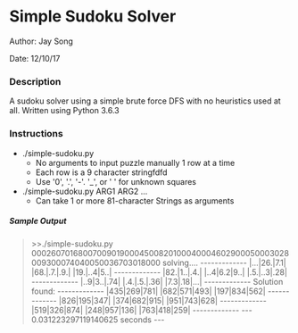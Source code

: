 # Simple Sudoku Solver
Author: Jay Song

Date: 12/10/17

### Description
A sudoku solver using a simple brute force DFS with no heuristics used at all.
Written using Python 3.6.3

### Instructions
- ./simple-sudoku.py
	- No arguments to input puzzle manually 1 row at a time
	- Each row is a 9 character stringfdfd
	- Use '0', '.', '-'. '\_', or ' ' for unknown squares
- ./simple-sudoku.py ARG1 ARG2 ...
	- Can take 1 or more 81-character Strings as arguments

##### Sample Output
>\>\>./simple-sudoku.py 000260701680070090190004500820100040004602900050003028009300074040050036703018000
>solving....
>\-------------
>|...|26.|7.1|
>|68.|.7.|.9.|
>|19.|..4|5..|
>\-------------
>|82.|1..|.4.|
>|..4|6.2|9..|
>|.5.|..3|.28|
>\-------------
>|..9|3..|.74|
>|.4.|.5.|.36|
>|7.3|.18|...|
>\-------------
>Solution found:
>\-------------
>|435|269|781|
>|682|571|493|
>|197|834|562|
>\-------------
>|826|195|347|
>|374|682|915|
>|951|743|628|
>\-------------
>|519|326|874|
>|248|957|136|
>|763|418|259|
>\-------------
--- 0.031223297119140625 seconds ---